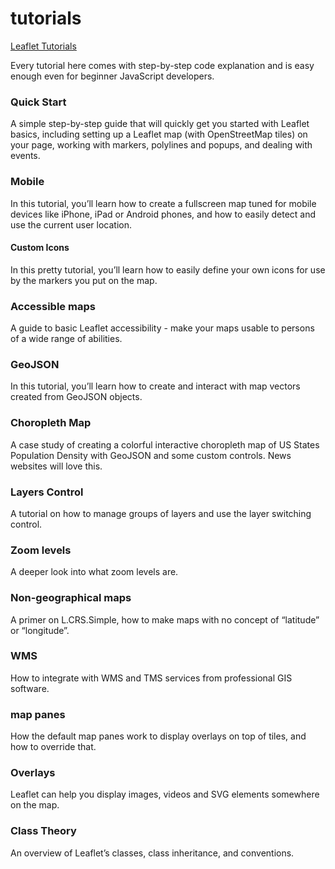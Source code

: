 tutorials
===============

[Leaflet Tutorials](https://leafletjs.com/examples.html)

Every tutorial here comes with step-by-step code explanation and is easy enough even for beginner JavaScript developers.

###  Quick Start

A simple step-by-step guide that will quickly get you started with Leaflet basics, including setting up a Leaflet map (with OpenStreetMap tiles) on your page, working with markers, polylines and popups, and dealing with events.

### Mobile

In this tutorial, you’ll learn how to create a fullscreen map tuned for mobile devices like iPhone, iPad or Android phones, and how to easily detect and use the current user location.

#### Custom Icons

In this pretty tutorial, you’ll learn how to easily define your own icons for use by the markers you put on the map.

### Accessible maps

A guide to basic Leaflet accessibility - make your maps usable to persons of a wide range of abilities.

### GeoJSON 

In this tutorial, you’ll learn how to create and interact with map vectors created from GeoJSON objects.

### Choropleth Map

A case study of creating a colorful interactive choropleth map of US States Population Density with GeoJSON and some custom controls. News websites will love this.

### Layers Control

A tutorial on how to manage groups of layers and use the layer switching control.

### Zoom levels

A deeper look into what zoom levels are.

### Non-geographical maps

A primer on L.CRS.Simple, how to make maps with no concept of “latitude” or “longitude”.

### WMS 

How to integrate with WMS and TMS services from professional GIS software.

### map panes

How the default map panes work to display overlays on top of tiles, and how to override that.


### Overlays

Leaflet can help you display images, videos and SVG elements somewhere on the map.

### Class Theory

An overview of Leaflet’s classes, class inheritance, and conventions.
